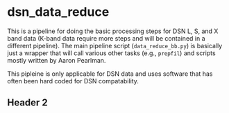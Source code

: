 # dsn_data_reduce

This is a pipeline for doing the basic processing steps for 
DSN L, S, and X band data (K-band data require more steps and 
will be contained in a different pipeline).  The main pipeline 
script (`data_reduce_bb.py`) is basically just a wrapper that 
will call various other tasks (e.g., `prepfil`) and scripts 
mostly written by Aaron Pearlman.  

This pipleine is only applicable for DSN data and uses software 
that has often been hard coded for DSN compatability.  

## Header 2 

